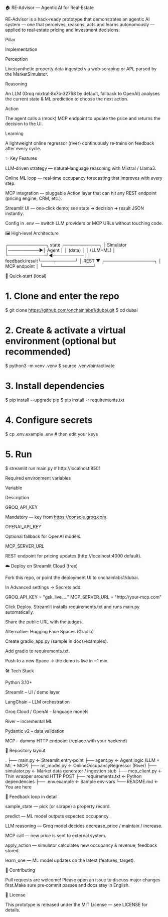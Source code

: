 🏠 RE‑Advisor — Agentic AI for Real‑Estate

RE‑Advisor is a hack‑ready prototype that demonstrates an agentic AI system — one that perceives, reasons, acts and learns autonomously — applied to real‑estate pricing and investment decisions.

Pillar

Implementation

Perception

Live/synthetic property data ingested via web‑scraping or API, parsed by the MarketSimulator.

Reasoning

An LLM (Groq mixtral‑8x7b‑32768 by default, fallback to OpenAI) analyses the current state & ML prediction to choose the next action.

Action

The agent calls a (mock) MCP endpoint to update the price and returns the decision to the UI.

Learning

A lightweight online regressor (river) continuously re‑trains on feedback after every cycle.

✨ Key Features

LLM‑driven strategy — natural‑language reasoning with Mixtral / Llama3.

Online ML loop — real‑time occupancy forecasting that improves with every step.

MCP integration — pluggable Action layer that can hit any REST endpoint (pricing engine, CRM, etc.).

Streamlit UI — one‑click demo; see state ➜ decision ➜ result JSON instantly.

Config in .env — switch LLM providers or MCP URLs without touching code.

🖼️ High‑level Architecture

┌────────────┐   state    ┌───────────┐
│ Simulator  │──────────▶│  Agent    │
│ (data)     │           │ (LLM+ML)  │
└────────────┘◀──────────│           │
          feedback/result└────┬──────┘
                               │ REST
                               ▼
                       ┌────────────────┐
                       │  MCP endpoint  │
                       └────────────────┘

🚀 Quick‑start (local)

# 1. Clone and enter the repo
$ git clone https://github.com/onchainlabs1/dubai.git
$ cd dubai

# 2. Create & activate a virtual environment (optional but recommended)
$ python3 -m venv .venv
$ source .venv/bin/activate

# 3. Install dependencies
$ pip install --upgrade pip
$ pip install -r requirements.txt

# 4. Configure secrets
$ cp .env.example .env   # then edit your keys

# 5. Run
$ streamlit run main.py  # http://localhost:8501

Required environment variables

Variable

Description

GROQ_API_KEY

Mandatory — key from https://console.groq.com.

OPENAI_API_KEY

Optional fallback for OpenAI models.

MCP_SERVER_URL

REST endpoint for pricing updates (http://localhost:4000 default).

☁️ Deploy on Streamlit Cloud (free)

Fork this repo, or point the deployment UI to onchainlabs1/dubai.

In Advanced settings → Secrets add:

GROQ_API_KEY = "gsk_live_…"
MCP_SERVER_URL = "http://your‑mcp.com"

Click Deploy. Streamlit installs requirements.txt and runs main.py automatically.

Share the public URL with the judges.

Alternative: Hugging Face Spaces (Gradio)

Create gradio_app.py (sample in docs/examples).

Add gradio to requirements.txt.

Push to a new Space → the demo is live in ~1 min.

🛠 Tech Stack

Python 3.10+

Streamlit – UI / demo layer

LangChain – LLM orchestration

Groq Cloud / OpenAI – language models

River – incremental ML

Pydantic v2 – data validation

MCP – dummy HTTP endpoint (replace with your backend)

📂 Repository layout

.
├── main.py            ← Streamlit entry‑point
├── agent.py           ← Agent logic (LLM + ML + MCP)
├── ml_model.py        ← OnlineOccupancyRegressor (River)
├── simulator.py       ← Market data generator / ingestion stub
├── mcp_client.py      ← Thin wrapper around HTTP POST
├── requirements.txt   ← Python dependencies
├── .env.example       ← Sample env‑vars
└── README.md          ← You are here

🔄 Feedback loop in detail

sample_state — pick (or scrape) a property record.

predict — ML model outputs expected occupancy.

LLM reasoning — Groq model decides decrease_price / maintain / increase.

MCP call — new price is sent to external system.

apply_action — simulator calculates new occupancy & revenue; feedback stored.

learn_one — ML model updates on the latest (features, target).

🤝 Contributing

Pull requests are welcome!  Please open an issue to discuss major changes first.Make sure pre‑commit passes and docs stay in English.

📜 License

This prototype is released under the MIT License — see LICENSE for details.

